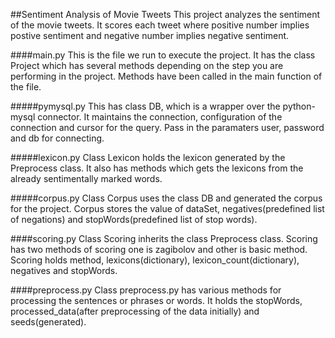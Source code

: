 ##Sentiment Analysis of Movie Tweets
This project analyzes the sentiment of the movie tweets. It scores each tweet where positive number implies postive sentiment and negative number implies negative sentiment.

####main.py
This is the file we run to execute the project. It has the class Project which has several methods depending on the step you are performing in the project. Methods have been called in the main function of the file.

#####pymysql.py
This has class DB, which is a wrapper over the python-mysql connector. It maintains the connection, configuration of the connection and cursor for the query. Pass in the paramaters user, password and db for connecting.

#####lexicon.py
Class Lexicon holds the lexicon generated by the Preprocess class. It also has methods which gets the lexicons from the already sentimentally marked words.

#####corpus.py
Class Corpus uses the class DB and generated the corpus for the project. Corpus stores the value of dataSet, negatives(predefined list of negations) and stopWords(predefined list of stop words).

####scoring.py
Class Scoring inherits the class Preprocess class. Scoring has two methods of scoring one is zagibolov and other is basic method. Scoring holds method, lexicons(dictionary), lexicon_count(dictionary), negatives and stopWords.

####preprocess.py
Class preprocess.py has various methods for processing the sentences or phrases or words. It holds the stopWords, processed_data(after preprocessing of the data initially) and seeds(generated).